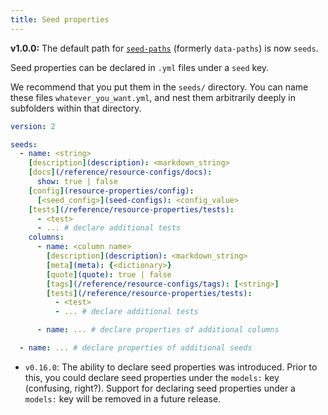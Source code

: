 ```yaml
---
title: Seed properties
---
```


<Changelog>
  
  **v1.0.0:** The default path for [`seed-paths`](/reference/project-configs/seed-paths) (formerly `data-paths`) is now `seeds`.
  
</Changelog>

Seed properties can be declared in `.yml` files under a `seed` key.

We recommend that you put them in the `seeds/` directory. You can name these files `whatever_you_want.yml`, and nest them arbitrarily deeply in subfolders within that directory.

<File name='seeds/<filename>.yml'>

```yml
version: 2

seeds:
  - name: <string>
    [description](description): <markdown_string>
    [docs](/reference/resource-configs/docs):
      show: true | false
    [config](resource-properties/config):
      [<seed_config>](seed-configs): <config_value>
    [tests](/reference/resource-properties/tests):
      - <test>
      - ... # declare additional tests
    columns:
      - name: <column name>
        [description](description): <markdown_string>
        [meta](meta): {<dictionary>}
        [quote](quote): true | false
        [tags](/reference/resource-configs/tags): [<string>]
        [tests](/reference/resource-properties/tests):
          - <test>
          - ... # declare additional tests

      - name: ... # declare properties of additional columns

  - name: ... # declare properties of additional seeds
```
</File>

<Changelog>

* `v0.16.0`: The ability to declare seed properties was introduced. Prior to this, you could declare seed properties under the `models:` key (confusing, right?). Support for declaring seed properties under a `models:` key will be removed in a future release.

</Changelog>
